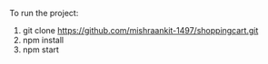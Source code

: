To run the project:
1. git clone https://github.com/mishraankit-1497/shoppingcart.git
2. npm install
3. npm start

